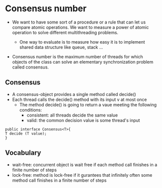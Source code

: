 # Consensus number
- We want to have some sort of a procedure or a rule that can  let us compare atomic operations. We want to measure a power of atomic operation to solve different multithreading problems.
	- One way to evaluate is to measure how easy it is to implement shared data structure like queue, stack ...

- Consensus number is the maximum number of threads for which objects of the class can solve an elementary synchronization problem called consensus.

## Consensus
- A consensus-object provides  a single method called decide() 
- Each thread calls the decide() method with its input v at most once 
	- The method decide() is going to return a vaue meeting the following conditions:
		- consistent: all threads decide the same value
		- valid: the common decision value is some thread's input

```
public interface Consensus<T>{
T decide (T value);
}
```

## Vocabulary
- wait-free: concurrent object is wait free if each method  call finishes in a finite number of steps
- lock-free:  method is lock-free if it gurantees that infinitely often some method call finishes in a finite number of steps
